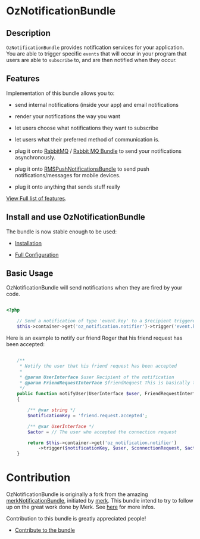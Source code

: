 OzNotificationBundle
====================

## Description

`OzNotificationBundle` provides notification services for your application. You are able to trigger specific `events` that will occur in your program that users are able to `subscribe` to, and are then notified when they occur.


## Features

Implementation of this bundle allows you to:

- send internal notifications (inside your app) and email notifications

- render your notifications the way you want

- let users choose what notifications they want to subscribe

- let users what their preferred method of communication is.

- plug it onto [RabbitMQ](http://www.rabbitmq.com/) / [Rabbit MQ Bundle](https://github.com/php-amqplib/RabbitMqBundle) to send your notifications asynchronously.

- plug it onto [RMSPushNotificationsBundle](https://github.com/richsage/RMSPushNotificationsBundle) to send push notifications/messages for mobile devices.

- plug it onto anything that sends stuff really

[View Full list of features](Resources/doc/Features.md).

## Install and use OzNotificationBundle

The bundle is now stable enough to be used:

- [Installation](Resources/doc/Installation.md)

- [Full Configuration](Resources/doc/FullConfiguration.md)

## Basic Usage

OzNotificationBundle will send notifications when they are fired by your code.


``` php

<?php

    // Send a notification of type 'event.key' to a $recipient triggered by an $action for a particular $subject
    $this->container->get('oz_notification.notifier')->trigger('event.key', $recipient, $subject, $actor);
```

Here is an example to notify our friend Roger that his friend request has been accepted:

``` php

    /**
     * Notify the user that his friend request has been accepted
     *
     * @param UserInterface $user Recipient of the notification
     * @param FriendRequestInterface $friendRequest This is basically the subject of the notification
     */
    public function notifyUser(UserInterface $user, FriendRequestInterface $friendRequest)
    {

        /** @var string */
        $notificationKey = 'friend.request.accepted';

        /** @var UserInterface */
        $actor = // The user who accepted the connection request

        return $this->container->get('oz_notification.notifier')
            ->trigger($notificationKey, $user, $connectionRequest, $actor);
    }

```

# Contribution

OzNotificationBundle is originally a fork from the amazing [merkNotificationBundle](https://github.com/merk/merkNotificationBundle/), initiated by [merk](https://github.com/merk).
This bundle intend to try to follow up on the great work done by Merk. See [here](https://github.com/merk/merkNotificationBundle/issues/13) for more infos.

Contribution to this bundle is greatly appreciated people!

- [Contribute to the bundle](Resources/doc/Contribute.md)
